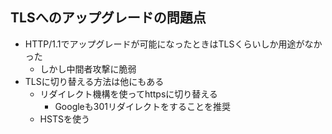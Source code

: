 ## TLSへのアップグレードの問題点
- HTTP/1.1でアップグレードが可能になったときはTLSくらいしか用途がなかった
    - しかし中間者攻撃に脆弱
- TLSに切り替える方法は他にもある
    - リダイレクト機構を使ってhttpsに切り替える
        - Googleも301リダイレクトをすることを推奨
    - HSTSを使う
